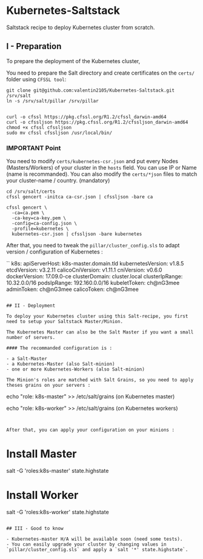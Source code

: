 # Kubernetes-Saltstack
Saltstack recipe to deploy Kubernetes cluster from scratch. 

## I - Preparation

To prepare the deployment of the Kubernetes cluster, 

You need to prepare the Salt directory and create certificates on the `certs/` folder using `CFSSL tool`: 

```
git clone git@github.com:valentin2105/Kubernetes-Saltstack.git /srv/salt
ln -s /srv/salt/pillar /srv/pillar


curl -o cfssl https://pkg.cfssl.org/R1.2/cfssl_darwin-amd64
curl -o cfssljson https://pkg.cfssl.org/R1.2/cfssljson_darwin-amd64
chmod +x cfssl cfssljson
sudo mv cfssl cfssljson /usr/local/bin/
```

### IMPORTANT Point
You need to modify `certs/kubernetes-csr.json` and put every Nodes (Masters/Workers) of your cluster in the `hosts` field.
You can use IP or Name (name is recommanded).
You can also modify the `certs/*json` files to match your cluster-name / country. (mandatory)

```
cd /srv/salt/certs 
cfssl gencert -initca ca-csr.json | cfssljson -bare ca

cfssl gencert \
  -ca=ca.pem \
  -ca-key=ca-key.pem \
  -config=ca-config.json \
  -profile=kubernetes \
  kubernetes-csr.json | cfssljson -bare kubernetes

```
After that, you need to tweak the `pillar/cluster_config.sls` to adapt version / configuration of Kubernetes : 

``
k8s:
  apiServerHost: k8s-master.domain.tld 
  kubernetesVersion: v1.8.5
  etcdVersion: v3.2.11
  calicoCniVersion: v1.11.1
  cniVersion: v0.6.0
  dockerVersion: 17.09.0-ce
  clusterDomain: cluster.local
  clusterIpRange: 10.32.0.0/16
  podsIpRange: 192.160.0.0/16
  kubeletToken: ch@nG3mee
  adminToken: ch@nG3mee
  calicoToken: ch@nG3mee
```

## II - Deployment

To deploy your Kubernetes cluster using this Salt-recipe, you first need to setup your Saltstack Master/Minion. 

The Kubernetes Master can also be the Salt Master if you want a small number of servers. 

#### The recommanded configuration is : 

- a Salt-Master
- a Kubernetes-Master (also Salt-minion)
- one or more Kubernetes-Workers (also Salt-minion)

The Minion's roles are matched with Salt Grains, so you need to apply theses grains on your servers : 

```
echo "role: k8s-master" >> /etc/salt/grains (on Kubernetes master)

echo "role: k8s-worker" >> /etc/salt/grains (on Kubernetes workers)
```


After that, you can apply your configuration on your minions :

```
# Install Master
salt -G 'roles:k8s-master' state.highstate

# Install Worker
salt -G 'roles:k8s-worker' state.highstate

```

## III - Good to know

- Kubernetes-master H/A will be available soon (need some tests).
- You can easily upgrade your cluster by changing values in `pillar/cluster_config.sls` and apply a `salt '*' state.highstate`.
